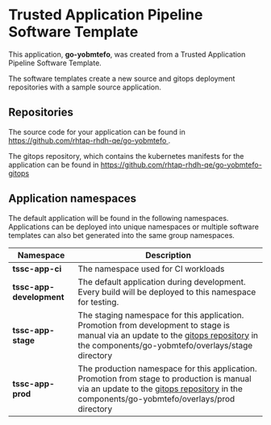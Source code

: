 # Trusted Application Pipeline Software Template

This application, **go-yobmtefo**, was created from a Trusted Application Pipeline Software Template.

The software templates create a new source and gitops deployment repositories with a sample source application. 

## Repositories

The source code for your application can be found in [https://github.com/rhtap-rhdh-qe/go-yobmtefo ](https://github.com/rhtap-rhdh-qe/go-yobmtefo ).
 
The gitops repository, which contains the kubernetes manifests for the application can be found in 
[https://github.com/rhtap-rhdh-qe/go-yobmtefo-gitops ](https://github.com/rhtap-rhdh-qe/go-yobmtefo-gitops ) 

## Application namespaces 

The default application will be found in the following namespaces. Applications can be deployed into unique namespaces or multiple software templates can also bet generated into the same group namespaces.  

|  Namespace   |  Description   |  
| -------- | -------- |
| **tssc-app-ci** | The namespace used for CI workloads |
| **tssc-app-development** | The default application during development. Every build will be deployed to this namespace for testing. |
| **tssc-app-stage** | The staging namespace for this application. Promotion from development to stage is manual via an update to the [gitops repository](https://github.com/rhtap-rhdh-qe/go-yobmtefo-gitops ) in the components/go-yobmtefo/overlays/stage directory |
| **tssc-app-prod** | The production namespace for this application. Promotion from stage to production is manual via an update to the [gitops repository](https://github.com/rhtap-rhdh-qe/go-yobmtefo-gitops ) in the components/go-yobmtefo/overlays/prod directory |